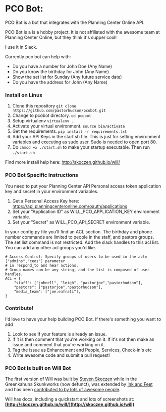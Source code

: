 # PCO Bot:
PCO Bot is a bot that integrates with the Planning Center Online API.

PCO Bot is a is a hobby project. It is not affiliated with the awesome team at Planning Center Online, 
but they think it's supper cool!

I use it in Slack.

Currently pco bot can help with:
* Do you have a number for John Doe (Any Name)
* Do you know the birthday for John (Any Name)
* Show the set list for Sunday (Any future service date)
* Do you have the address for John (Any Name)

### Install on Linux

1. Clone this repository
 ```git clone https://github.com/pastorhudson/pcobot.git```
2. Change to pcobot directory. ```cd pcobot```
3. Setup virtualenv ```virtualenv .```
4. Activate your virtual environment. ```source bin/activate```
5. Get the requirements. ```pip install -r requirements.txt```
6. Add your API Keys in the start.sh file. This is just for setting environment
variables and executing as sudo user. Sudo is needed to open port 80.
7. Do ```chmod +x ./start.sh``` to make your startup executable.
Then run ```./start.sh```

Find more install help here:
http://skoczen.github.io/will/

### PCO Bot Specific Instructions
You need to put your Planning Center API Personal access token application key and secret in your environment variables.

1. Get a Personal Access Key here: https://api.planningcenteronline.com/oauth/applications
2. Set your "Application ID" as WILL_PCO_APPLICATION_KEY environment variable.
3. Set your "Secret" as WILL_PCO_API_SECRET environment variable.

In your config.py file you'll find an ACL section. The birthday and phone number commands are limited to 
people in the staff, and pastors groups.
The set list command is not restricted. Add the slack handles to this acl list. You can add any other 
acl groups you'd like.
```
# Access Control: Specify groups of users to be used in the acl=["admins","ceos"] parameter
# in respond_to and hear actions.
# Group names can be any string, and the list is composed of user handles.
ACL = {
    "staff": ["johnell", "leigh", "pastorjoe","pastorhudson"],
    "pastors": ["pastorjoe","pastorhudson"],
	"media_team": ["joe.eafrati"],
}
```

### Contribute!
I'd love to have your help building PCO Bot. 
If there's something you want to add 
1. Look to see if your feature is already an issue.
2. If it is then comment that you're working on it. 
If it's not then make an issue and comment that you're working on it.
3. Tag the issue as Enhancement and People, Services, Check-in's etc
4. Write awesome code and submit a pull request!


### PCO Bot is built on Will Bot

The first version of Will was built by [Steven Skoczen](http://stevenskoczen.com) while in the Greenkahuna Skunkworks (now defunct), was extended by [Ink and Feet](https://inkandfeet.com) and has been [contributed to by lots of awesome people](http://skoczen.github.io/will/improve/#the-shoulders-of-giants).

Will has docs, including a quickstart and lots of screenshots at:
**[http://skoczen.github.io/will/](http://skoczen.github.io/will)** 
